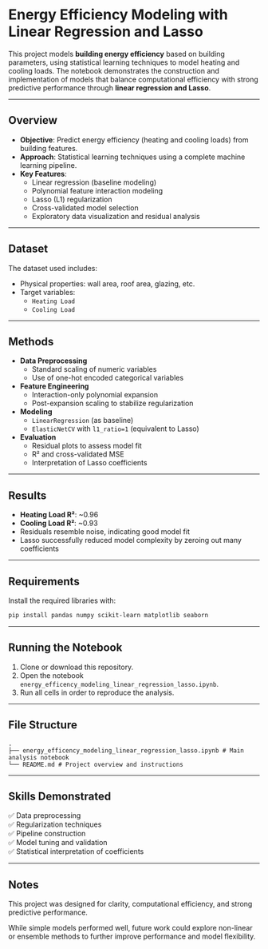 # Energy Efficiency Modeling with Linear Regression and Lasso

This project models **building energy efficiency** based on building parameters, using statistical learning techniques to model heating and cooling loads. The notebook demonstrates the construction and implementation of models that balance computational efficiency with strong predictive performance through **linear regression and Lasso**.

---

## Overview

- **Objective**: Predict energy efficiency (heating and cooling loads) from building features.
- **Approach**: Statistical learning techniques using a complete machine learning pipeline.
- **Key Features**:
  - Linear regression (baseline modeling)
  - Polynomial feature interaction modeling
  - Lasso (L1) regularization
  - Cross-validated model selection
  - Exploratory data visualization and residual analysis

---

## Dataset

The dataset used includes:
- Physical properties: wall area, roof area, glazing, etc.
- Target variables:
  - `Heating Load`
  - `Cooling Load`

---

## Methods

- **Data Preprocessing**
  - Standard scaling of numeric variables
  - Use of one-hot encoded categorical variables
- **Feature Engineering**
  - Interaction-only polynomial expansion
  - Post-expansion scaling to stabilize regularization
- **Modeling**
  - `LinearRegression` (as baseline)
  - `ElasticNetCV` with `l1_ratio=1` (equivalent to Lasso)
- **Evaluation**
  - Residual plots to assess model fit
  - R² and cross-validated MSE
  - Interpretation of Lasso coefficients

---

## Results

- **Heating Load R²**: ~0.96  
- **Cooling Load R²**: ~0.93  
- Residuals resemble noise, indicating good model fit  
- Lasso successfully reduced model complexity by zeroing out many coefficients

---

## Requirements

Install the required libraries with:

```bash
pip install pandas numpy scikit-learn matplotlib seaborn
```

---

## Running the Notebook

1. Clone or download this repository.
2. Open the notebook `energy_efficency_modeling_linear_regression_lasso.ipynb`.
3. Run all cells in order to reproduce the analysis.

---

## File Structure
```
.
├── energy_efficency_modeling_linear_regression_lasso.ipynb # Main analysis notebook
└── README.md # Project overview and instructions
```
---

## Skills Demonstrated

✅ Data preprocessing  
✅ Regularization techniques  
✅ Pipeline construction  
✅ Model tuning and validation  
✅ Statistical interpretation of coefficients

---

## Notes

This project was designed for clarity, computational efficiency, and strong predictive performance.

While simple models performed well, future work could explore non-linear or ensemble methods to further improve performance and model flexibility.
